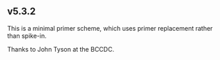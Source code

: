 ## v5.3.2

This is a minimal primer scheme, which uses primer replacement rather than spike-in. 



Thanks to John Tyson at the BCCDC. 
